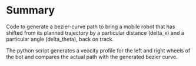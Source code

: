 # Summary

Code to generate a bezier-curve path to bring a mobile robot that has shifted from its planned trajectory by a particular distance (delta_x) and a particular angle (delta_theta), back on track.

The python script generates a veocity profile for the left and right wheels of the bot and compares the actual path with the generated bezier curve.
